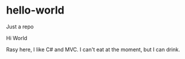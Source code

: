 # hello-world
Just a repo

Hi World

Rasy here, I like C# and MVC.
I can't eat at the moment, but I can drink.
